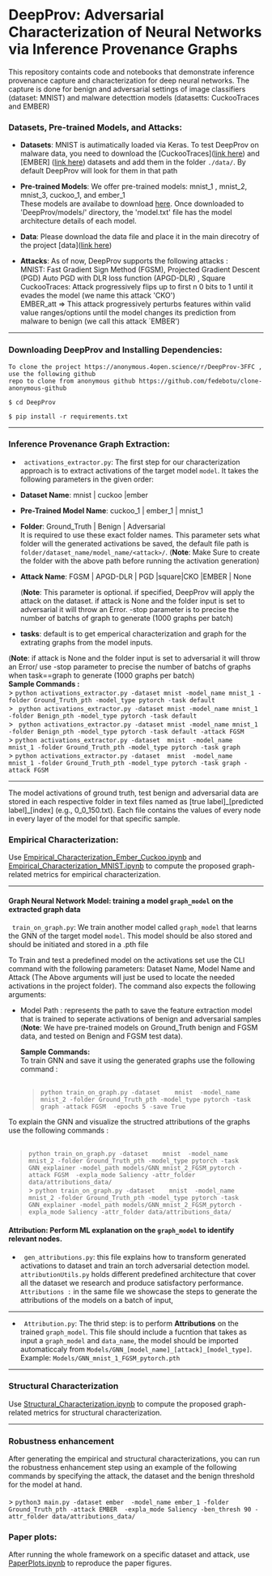 # DeepProv: Adversarial Characterization of Neural Networks via Inference Provenance Graphs
This repository containts code and notebooks that demonstrate inference provenance capture and characterization for deep neural networks. The capture is done for benign and adversarial settings of image classifiers (dataset: MNIST) and malware detecttion models (datasetts: CuckooTraces and EMBER) <br />

### Datasets, Pre-trained Models, and Attacks:


- **Datasets**: MNIST is autimatically loaded via Keras. To test DeepProv on malware data, you need to download the [CuckooTraces]([link here](https://drive.google.com/file/d/1RAMqh5VVlmSR-Z6mVbiHCti5viyntqwS/view?usp=sharing)) and [EMBER] ([link here](https://ember.elastic.co/ember_dataset_2018_2.tar.bz2)) datasets and add them in the folder `./data/`. By default DeepProv will look for them in that path<br />

- **Pre-trained Models**: We offer pre-trained models: mnist_1 , mnist_2, mnist_3, cuckoo_1, and ember_1 <br />
  These models are availabe to download [here](https://drive.google.com/drive/folders/1ps2N57PSGscZkq1k4VERovd0a1B3lZDC?usp=sharing). Once downloaded to 'DeepProv/models/' directory, the 'model.txt' file has the model architecture details of each model.

- **Data**: Please download the data file and place it in the main direcotry of the project [data]([link here](https://drive.google.com/drive/folders/1trvTg5dUrSlfewM-gbG7UtHqcWUNcfCC?usp=sharing)) 
  
- **Attacks**: As of now, DeepProv supports the following attacks : <br />
  MNIST: Fast Gradient Sign Method (FGSM), Projected Gradient Descent (PGD) Auto PGD  with DLR loss function (APGD-DLR) , Square <br />
  CuckooTraces: Attack progressively flips up to first n 0 bits to 1 until it evades the model (we name this attack 'CKO') <br />
  EMBER_att => This attack progressively perturbs features within valid value ranges/options until the model changes its prediction from malware to benign (we call this attack `EMBER') <br />

***

### Downloading DeepProv and Installing Dependencies:
    To clone the project https://anonymous.4open.science/r/DeepProv-3FFC , use the following github 
    repo to clone from anonymous github https://github.com/fedebotu/clone-anonymous-github
```$ cd DeepProv ```

```$ pip install -r requirements.txt ```
***

### Inference Provenance Graph Extraction:

- ` activations_extractor.py`: The first step for our characterization approach is to extract activations of the target model `model`. It takes the following parameters in the given order:

- **Dataset Name**:  mnist | cuckoo |ember <br />
- **Pre-Trained Model Name**: cuckoo_1 | ember_1 | mnist_1  <br />
- **Folder**: Ground_Truth | Benign | Adversarial <br>
   It is required to use these exact folder names. This parameter sets what folder will the generated activations be saved, the default file path is
  `folder/dataset_name/model_name/<attack>/`. 
  (**Note**: Make Sure to create the folder with the above path before running the activation generation)
- **Attack Name**: FGSM | APGD-DLR | PGD |square|CKO |EMBER | None <br />
 
    (**Note**:  This parameter is optional.  if specified, DeepProv will apply the attack on the dataset. if attack is None and the folder input is set to adversarial it will throw an Error. -stop parameter is to precise the number of batchs of graph to generate (1000 graphs per batch) <br />
 - **tasks**: default is to get emperical characterization and graph for the extrating graphs from the model inputs.<br /> 

  (**Note**: if attack is None and the folder input is set to adversarial it will throw an Error/ use -stop parameter to precise the number of batchs of graphs when task==graph to generate (1000 graphs per batch) <br />
  **Sample Commands :** <br />
    >   `python activations_extractor.py -dataset mnist -model_name mnist_1 -folder Ground_Truth_pth -model_type pytorch -task default` <br />
     >   ` python activations_extractor.py -dataset mnist -model_name mnist_1 -folder Benign_pth -model_type pytorch -task default` <br />
     >   ` python activations_extractor.py -dataset mnist -model_name mnist_1 -folder Benign_pth -model_type pytorch -task default -attack FGSM` <br />
    >    `python activations_extractor.py -dataset  mnist  -model_name   mnist_1 -folder Ground_Truth_pth -model_type pytorch -task graph  ` <br />
    >   `python activations_extractor.py -dataset  mnist  -model_name   mnist_1 -folder Ground_Truth_pth -model_type pytorch -task graph -attack FGSM` <br />
         


 ***         
The model activations of ground truth, test benign and adversarial data are stored in each respective folder in text files named as [true label]\_[predicted label]\_[index] (e.g., 0_0_150.txt). Each file contains the values of every node in every layer of the model for that specific sample.   



### Empirical Characterization:
 
 Use [Empirical_Characterization_Ember_Cuckoo.ipynb](/Empirical_Characterization_Ember_Cuckoo.ipynb) and [Empirical_Characterization_MNIST.ipynb](/Empirical_Characterization_MNIST.ipynb) to compute the proposed graph-related metrics for empirical characterization.

---



#### Graph Neural Network Model: training a model `graph_model` on the extracted graph data

` train_on_graph.py`: We train another model called `graph_model` that learns the GNN of the target model `model`. This model should be also stored and should be initiated and stored in a .pth file <br />

 To Train and test a predefined model on the activations set use the CLI command with the following parameters: Dataset Name, Model Name and Attack
  (The Above arguments will just be used to locate the needed activations in the project folder).
  The command also expects the following arguments: <br />
- Model Path : represents the path to save the feature extraction model that is trained to seperate activations of benign and adversarial samples <br/>
  (**Note**: We have pre-trained models on Ground_Truth benign and FGSM data, and tested on Benign and FGSM test data).

  **Sample Commands:** <br />
To train GNN and save it using the generated graphs use the following command :  <br /> <br />
   >  `python train_on_graph.py -dataset    mnist  -model_name    mnist_2 -folder Ground_Truth_pth -model_type pytorch -task graph -attack FGSM  -epochs 5 -save True` <br />


To explain the GNN and visualize the structred attributions of the graphs use the following commands : <br /> <br />
  >  `python train_on_graph.py -dataset    mnist  -model_name    mnist_2 -folder Ground_Truth_pth -model_type pytorch -task GNN_explainer -model_path models/GNN_mnist_2_FGSM_pytorch -attack FGSM  -expla_mode Saliency -attr_folder data/attributions_data/` <br />
    >  `python train_on_graph.py -dataset    mnist  -model_name    mnist_2 -folder Ground_Truth_pth -model_type pytorch -task GNN_explainer -model_path models/GNN_mnist_2_FGSM_pytorch -expla_mode Saliency -attr_folder data/attributions_data/ ` <br />

   
#### Attribution: Perform ML explanation on the `graph_model` to identify relevant nodes.

- ` gen_attributions.py`: this file explains how to transform generated activations to dataset and train an torch adversarial detection model. ` attributionUtils.py` holds different predefined architecture that cover all the dataset we research and produce satisfactory performance.
  ` Attributions :` in the same file we showcase the steps to generate the attributions of the models on a batch of input,
  
 --- 
  
  - ` Attribution.py`: The thrid step: is to perform **Attributions** on the trained `graph_model`. This file should include a fucntion that takes as input a `graph_model` and `data_name`, the model should be imported automaticcaly from `Models/GNN_[model_name]_[attack]_[model_type]`. Example: `Models/GNN_mnist_1_FGSM_pytorch.pth`
***
### Structural Characterization
 Use [Structural_Characterization.ipynb](/Structural_Characterization.ipynb) to compute the proposed graph-related metrics for structural characterization.

 ***
### Robustness enhancement
After generating the empirical and structural characterizations, you can run the robustness enhancement step using an example of the following commands by specifying the attack, the dataset and the benign threshold for the model at hand.<br /> <br /> 
    >  `python3 main.py -dataset ember  -model_name ember_1 -folder Ground_Truth_pth -attack EMBER  -expla_mode Saliency -ben_thresh 90 -attr_folder data/attributions_data/` <br />
### Paper plots:
After running the whole framework on a specific dataset and attack, use [PaperPlots.ipynb](/PaperPlots.ipynb) to reproduce the paper figures.
